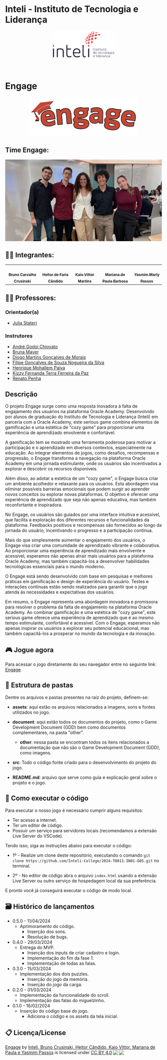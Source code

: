 # Inteli - Instituto de Tecnologia e Liderança 

<p align="center">
<a href= "https://www.inteli.edu.br/"><img src="assets/institucionaisInteli/inteli.png" alt="Inteli - Instituto de Tecnologia e Liderança" border="0" width=40% height=40%></a>
</p>

<br>

# Engage
<div align= "center">
<img src= "./document/other/engage.png" width=70% height=70% ></img>
</div>

## Time Engage:
<img src= "./document/other/fotoGrupo.jpg"></img>

## 👨‍🎓 Integrantes: 
<div align="center">
  <table>
    <tr>
      <td align="center"><a href="https://www.linkedin.com/in/bruno-crusinski/"><img style="border-radius: 50%;" src="./document/other/BrunoCarvalhoCrusinski.jpg" width="100px;" alt=""/><br><sub><b> Bruno Carvalho Crusinski</b></sub></a></td>
      <td align="center"><a href="https://www.linkedin.com/in/heitorfariacandido/"><img style="border-radius: 50%;" src="./document/other/HeitorFariaCandido.jpg" width="100px;" alt=""/><br><sub><b> Heitor de Faria Cândido</b></sub></a></td>
      <td align="center"><a href="http://www.linkedin.com/in/kaiovittor"><img width="100px;" style="border-radius: 50%;" src="./document/other/KaioVittorMartinsSilva.jpg" width="100px;" alt=""/><br><sub><b>Kaio Vittor Martins</b></sub></a></td>
       <td align="center"><a href="http://www.linkedin.com/in/marianadepaulabarbosa"><img style="border-radius: 50%;" src="./document/other/MarianaPaulaBarbosaSouza.jpg" width="100px" alt=""/><br><sub><b>Mariana de Paula Barbosa</b></sub></a></td>
      <td align="center"><a href="http://linkedin.com/in/yasmim-passos"><img style="border-radius: 50%;" src="./document/other/YasmimMarlyPassos.jpg" width="100px;" alt=""/><br><sub><b>Yasmim Marly Passos</b></sub></a></td>
    </tr>
  </table>
</div>

## 👩‍🏫 Professores:
### Orientador(a) 
- <a href="http://linkedin.com/in/juliastateri">Julia Stateri</a>
### Instrutores
- <a href="http://linkedin.com/in/andre-godoi-chiovato-83730228">André Godoi Chiovato</a> 
- <a href="http://linkedin.com/in/bruna-mayer-00a556174">Bruna Mayer</a>
- <a href="http://linkedin.com/in/diogo-martins-gonçalves-de-morais-96404732">Diogo Martins Gonçalves de Morais</a>
- <a href="http://linkedin.com/in/filipe-gonçalves-08a55015b">Filipe Gonçalves de Souza Nogueira da Silva</a>
- <a href="http://linkedin.com/in/henrique-mohallem-paiva-6854b460">Henrique Mohallem Paiva</a>
- <a href="http://linkedin.com/in/kizzyterra">Kizzy Fernanda Terra Ferreira da Paz</a>
- <a href="http://linkedin.com/in/renato-penha">Renato Penha</a>

## Descrição
O projeto Engage surge como uma resposta inovadora à falta de engajamento dos usuários na plataforma Oracle Academy. Desenvolvido por alunos de graduação do Instituto de Tecnologia e Liderança (Inteli) em parceria com a Oracle Academy, este serious game combina elementos de gamificação e uma estética de "cozy game" para proporcionar uma experiência de aprendizado envolvente e confortável.

A gamificação tem se mostrado uma ferramenta poderosa para motivar a participação e o aprendizado em diversos contextos, especialmente na educação. Ao integrar elementos de jogos, como desafios, recompensas e progressão, o Engage transforma a navegação na plataforma Oracle Academy em uma jornada estimulante, onde os usuários são incentivados a explorar e descobrir os recursos disponíveis.

Além disso, ao adotar a estética de um "cozy game", o Engage busca criar um ambiente acolhedor e relaxante para os usuários. Esta abordagem visa eliminar possíveis barreiras emocionais que podem surgir ao aprender novos conceitos ou explorar novas plataformas. O objetivo é oferecer uma experiência de aprendizado que seja não apenas educativa, mas também reconfortante e inspiradora.

No Engage, os usuários são guiados por uma interface intuitiva e acessível, que facilita a exploração dos diferentes recursos e funcionalidades da plataforma. Feedbacks positivos e recompensas são fornecidos ao longo da jornada do usuário, incentivando o progresso e a participação contínua.

Mais do que simplesmente aumentar o engajamento dos usuários, o Engage visa criar uma comunidade de aprendizado vibrante e colaborativa. Ao proporcionar uma experiência de aprendizado mais envolvente e acessível, esperamos não apenas atrair mais usuários para a plataforma Oracle Academy, mas também capacitá-los a desenvolver habilidades tecnológicas essenciais para o mundo moderno.

O Engage está sendo desenvolvido com base em pesquisas e melhores práticas em gamificação e design de experiência do usuário. Testes e interações contínuas estão sendo realizados para garantir que o jogo atenda às necessidades e expectativas dos usuários.

Em resumo, o Engage representa uma abordagem inovadora e promissora para resolver o problema da falta de engajamento na plataforma Oracle Academy. Ao combinar gamificação e uma estética de "cozy game", este serious game oferece uma experiência de aprendizado que é ao mesmo tempo estimulante, confortável e acessível. Com o Engage, esperamos não apenas inspirar os usuários a explorar seu potencial educacional, mas também capacitá-los a prosperar no mundo da tecnologia e da inovação.

## 🎮 Jogue agora

Para acessar o jogo diretamente do seu navegador entre no seguinte link: [Engage](https://inteli-college.github.io/2024-T0011-IN01-G05/)

## 📁 Estrutura de pastas
Dentre os arquivos e pastas presentes na raiz do projeto, definem-se:

- <b>assets</b>: aqui estão os arquivos relacionados a imagens, sons e fontes utilizados no jogo.

- <b>document</b>: aqui estão todos os documentos do projeto, como o Game Development Document (GDD) bem como documentos complementares, na pasta "other".

  - <b>other</b>: nessa pasta se encontram todos os ítens relacionados a documentação que não são o Game Development Document (GDD), como imagens.

- <b>src</b>: Todo o código fonte criado para o desenvolvimento do projeto do jogo.

- <b>README.md</b>: arquivo que serve como guia e explicação geral sobre o projeto e o jogo.

## 🔧 Como executar o código
Para executar o nosso jogo é necessário cumprir alguns requisitos: 
- Ter acesso a internet.
- Ter um editor de código.
- Possuir um serviço para servidores locais (recomendamos a extensão Live Server do VSCode).

Tendo isso, siga as instruções abaixo para executar o código:

- 1º - Realize um clone deste repositório, executando o comando `git clone https://github.com/Inteli-College/2024-T0011-IN01-G05.git` no terminal.

- 2º - No editor de código abra o arquivo `index.html` usando a extensão Live Server ou outro serviço de hospedagem local da sua preferência.

E pronto você já conseguirá executar o código de modo local.

## 🗃 Histórico de lançamentos

* 0.5.0 - 11/04/2024
    * Aprimoramento do código.
      * Inserção dos sons.
      * Resolução de bugs.
* 0.4.0 - 29/03/2024
    * Entrega do MVP.
      * Inserção dos inputs de criar cadastro e login. 
      * Implementação do fim da fase 1.
      * Implementação de todas as falas.
* 0.3.0 - 15/03/2024
    * Implementação dos dois puzzles.
      * Inserção do jogo da memória.
      * Inserção do jogo da carga.
* 0.2.0 - 01/03/2024
    * Implementação da funcionalidade do scroll.
    * Implementação das falas do miguelzinho.
* 0.1.0 - 16/02/2024
    * Inserção do código base do jogo.
      * Adiciona o código e os assets da tela inicial.

## 📋 Licença/License

<p xmlns:cc="http://creativecommons.org/ns#" xmlns:dct="http://purl.org/dc/terms/"><a property="dct:title" rel="cc:attributionURL" href="https://github.com/Inteli-College/2024-T0011-IN01-G05">Engage</a> by <a rel="cc:attributionURL dct:creator" property="cc:attributionName" href="https://github.com/Inteli-College/2024-T0011-IN01-G05">Inteli, Bruno Crusinski, Heitor Cândido, Kaio Vittor, Mariana de Paula e Yasmim Passos</a> is licensed under <a href="https://creativecommons.org/licenses/by/4.0/?ref=chooser-v1" target="_blank" rel="license noopener noreferrer" style="display:inline-block;">CC BY 4.0<img style="height:22px!important;margin-left:3px;vertical-align:text-bottom;" src="https://mirrors.creativecommons.org/presskit/icons/cc.svg?ref=chooser-v1"><img style="height:22px!important;margin-left:3px;vertical-align:text-bottom;" src="https://mirrors.creativecommons.org/presskit/icons/by.svg?ref=chooser-v1"></a></p>